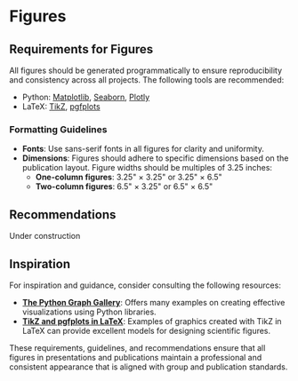 # Figures

## Requirements for Figures

All figures should be generated programmatically to ensure reproducibility and consistency across all projects. The following tools are recommended:

* Python: [Matplotlib](https://matplotlib.org), [Seaborn](https://seaborn.pydata.org), [Plotly](https://plotly.com)
* LaTeX: [TikZ](https://www.overleaf.com/learn/latex/TikZ\_package), [pgfplots](https://www.overleaf.com/learn/latex/Pgfplots\_package)

### Formatting Guidelines

* **Fonts**: Use sans-serif fonts in all figures for clarity and uniformity.
* **Dimensions**: Figures should adhere to specific dimensions based on the publication layout. Figure widths should be multiples of 3.25 inches:
  * **One-column figures**: 3.25" × 3.25" or 3.25" × 6.5"
  * **Two-column figures**: 6.5" × 3.25" or 6.5" × 6.5"

## Recommendations

Under construction

## Inspiration

For inspiration and guidance, consider consulting the following resources:

* [**The Python Graph Gallery**](https://python-graph-gallery.com): Offers many examples on creating effective visualizations using Python libraries.
* [**TikZ and pgfplots in LaTeX**](https://tikz.net): Examples of graphics created with TikZ in LaTeX can provide excellent models for designing scientific figures.

These requirements, guidelines, and recommendations ensure that all figures in presentations and publications maintain a professional and consistent appearance that is aligned with group and publication standards.
